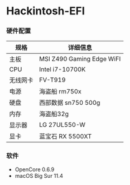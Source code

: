# Hackintosh-EFI

### 硬件配置


| 规格 | 详细信息         |
| -------- | ------------------- |
| 主板     | MSI Z490 Gaming Edge WiFI |
| CPU     | Intel i7-10700K      |
| 无线网卡 | FV-T919             |
| 电源     | 海盗船 rm750x       |
| 硬盘     | 西部数据 sn750 500g |
| 内存     | 海盗船32g           |
| 显示器   | LG 27UL550-W        |
| 显卡     | 蓝宝石 RX 5500XT    |


### 软件

* OpenCore 0.6.9
* macOS Big Sur 11.4